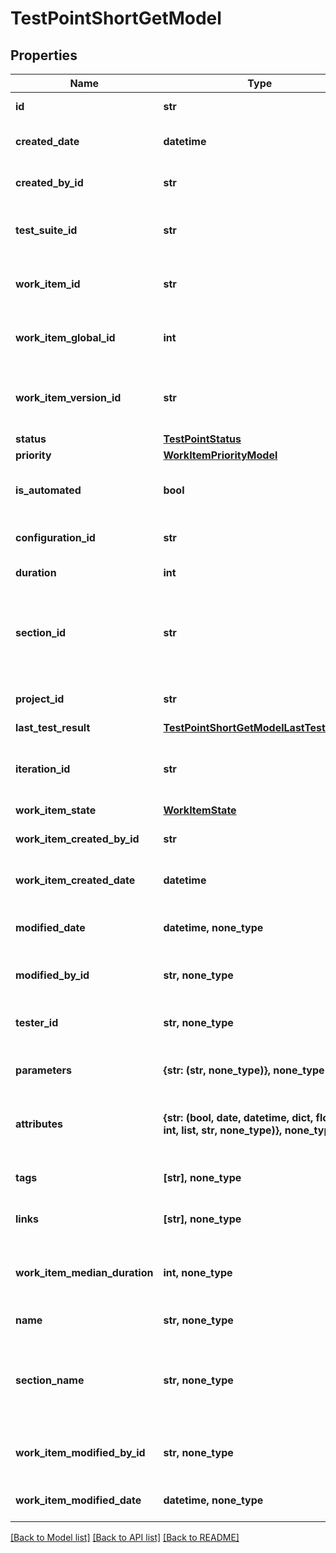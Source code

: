 # TestPointShortGetModel


## Properties
Name | Type | Description | Notes
------------ | ------------- | ------------- | -------------
**id** | **str** | Unique ID of the test point | 
**created_date** | **datetime** | Creation date of the test point | 
**created_by_id** | **str** | Unique ID of the test point creator | 
**test_suite_id** | **str** | Unique ID of test suite the test point assigned to | 
**work_item_id** | **str** | Unique ID of work item the test point represents | 
**work_item_global_id** | **int** | Global ID of work item the test point represents | 
**work_item_version_id** | **str** | Unique ID of work item version the test point represents | 
**status** | [**TestPointStatus**](TestPointStatus.md) |  | 
**priority** | [**WorkItemPriorityModel**](WorkItemPriorityModel.md) |  | 
**is_automated** | **bool** | Indicates if the test point represents an autotest | 
**configuration_id** | **str** | Unique ID of the test point configuration | 
**duration** | **int** | Duration of the test point | 
**section_id** | **str** | Unique ID of section where work item the test point represents is located | 
**project_id** | **str** | Unique ID of the test point project | 
**last_test_result** | [**TestPointShortGetModelLastTestResult**](TestPointShortGetModelLastTestResult.md) |  | 
**iteration_id** | **str** | Unique ID of work item iteration the test point represents | 
**work_item_state** | [**WorkItemState**](WorkItemState.md) |  | 
**work_item_created_by_id** | **str** | Unique ID of the work item creator | 
**work_item_created_date** | **datetime** | Creation date of work item | 
**modified_date** | **datetime, none_type** | Last modification date of the test point | [optional] 
**modified_by_id** | **str, none_type** | Unique ID of the test point last editor | [optional] 
**tester_id** | **str, none_type** | Unique ID of the test point assigned user | [optional] 
**parameters** | **{str: (str, none_type)}, none_type** | Collection of the test point parameters | [optional] 
**attributes** | **{str: (bool, date, datetime, dict, float, int, list, str, none_type)}, none_type** | Collection of attributes of work item the test point represents | [optional] 
**tags** | **[str], none_type** | Collection of the test point tags | [optional] 
**links** | **[str], none_type** | Collection of the test point links | [optional] 
**work_item_median_duration** | **int, none_type** | Median duration of work item the test point represents | [optional] 
**name** | **str, none_type** | Name of the test point | [optional] 
**section_name** | **str, none_type** | Name of section where work item the test point represents is located | [optional] 
**work_item_modified_by_id** | **str, none_type** | Unique ID of the work item last editor | [optional] 
**work_item_modified_date** | **datetime, none_type** | Modified date of work item | [optional] 

[[Back to Model list]](../README.md#documentation-for-models) [[Back to API list]](../README.md#documentation-for-api-endpoints) [[Back to README]](../README.md)


